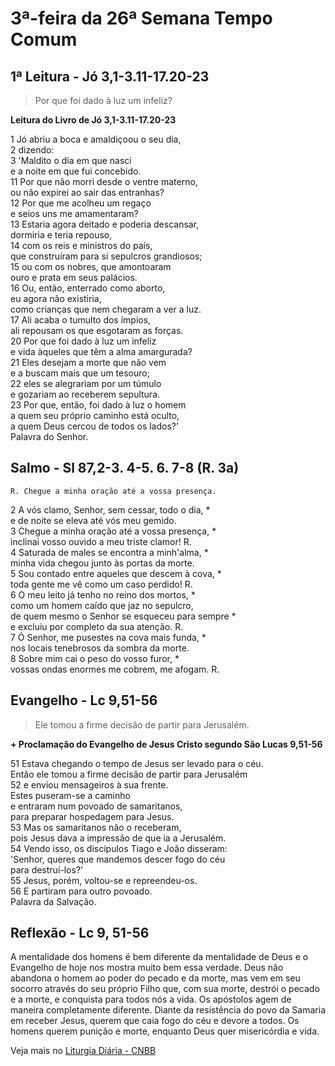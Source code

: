# 3ª-feira da 26ª Semana Tempo Comum

## 1ª Leitura - Jó 3,1-3.11-17.20-23

> Por que foi dado à luz um infeliz?

**Leitura do Livro de Jó 3,1-3.11-17.20-23**

1 Jó abriu a boca e amaldiçoou o seu dia,   
2 dizendo:   
3 'Maldito o dia em que nasci   
 e a noite em que fui concebido.   
11 Por que não morri desde o ventre materno,   
 ou não expirei ao sair das entranhas?   
12 Por que me acolheu um regaço   
 e seios uns me amamentaram?   
13 Estaria agora deitado e poderia descansar,   
 dormiria e teria repouso,   
14 com os reis e ministros do país,   
 que construíram para si sepulcros grandiosos;   
15 ou com os nobres, que amontoaram   
 ouro e prata em seus palácios.   
16 Ou, então, enterrado como aborto,   
 eu agora não existiria,   
 como crianças que nem chegaram a ver a luz.   
17 Ali acaba o tumulto dos ímpios,   
 ali repousam os que esgotaram as forças.   
20 Por que foi dado à luz um infeliz   
 e vida àqueles que têm a alma amargurada?   
21 Eles desejam a morte que não vem   
 e a buscam mais que um tesouro;   
22 eles se alegrariam por um túmulo   
 e gozariam ao receberem sepultura.   
23 Por que, então, foi dado à luz o homem   
 a quem seu próprio caminho está oculto,   
 a quem Deus cercou de todos os lados?'   
 Palavra do Senhor.

## Salmo - Sl 87,2-3. 4-5. 6. 7-8 (R. 3a)

`R. Chegue a minha oração até a vossa presença.`

2 A vós clamo, Senhor, sem cessar, todo o dia, *   
 e de noite se eleva até vós meu gemido.   
3 Chegue a minha oração até a vossa presença, *   
 inclinai vosso ouvido a meu triste clamor! R.       
4 Saturada de males se encontra a minh'alma, *   
 minha vida chegou junto às portas da morte.   
5 Sou contado entre aqueles que descem à cova, *   
 toda gente me vê como um caso perdido! R.       
6 O meu leito já tenho no reino dos mortos, *   
 como um homem caído que jaz no sepulcro,    
 de quem mesmo o Senhor se esqueceu para sempre *   
 e excluiu por completo da sua atenção. R.       
7 Ó Senhor, me pusestes na cova mais funda, *   
 nos locais tenebrosos da sombra da morte.   
8 Sobre mim cai o peso do vosso furor, *   
 vossas ondas enormes me cobrem, me afogam. R.

## Evangelho - Lc 9,51-56

> Ele tomou a firme decisão de partir para Jerusalém.

**+ Proclamação do Evangelho de Jesus Cristo segundo São Lucas   9,51-56**

51 Estava chegando o tempo de Jesus ser levado para o céu.   
 Então ele tomou a firme decisão de partir para Jerusalém   
52 e enviou mensageiros à sua frente.   
 Estes puseram-se a caminho   
 e entraram num povoado de samaritanos,   
 para preparar hospedagem para Jesus.   
53 Mas os samaritanos não o receberam,   
 pois Jesus dava a impressão de que ia a Jerusalém.   
54 Vendo isso, os discípulos Tiago e João disseram:   
 'Senhor, queres que mandemos descer fogo do céu   
 para destruí-los?'   
55 Jesus, porém, voltou-se e repreendeu-os.   
56 E partiram para outro povoado.   
 Palavra da Salvação.

## Reflexão - Lc 9, 51-56

A mentalidade dos homens é bem diferente da mentalidade de Deus e o Evangelho de hoje nos mostra muito bem essa verdade. Deus não abandona o homem ao poder do pecado e da morte, mas vem em seu socorro através do seu próprio Filho que, com sua morte, destrói o pecado e a morte, e conquista para todos nós a vida. Os apóstolos agem de maneira completamente diferente. Diante da resistência do povo da Samaria em receber Jesus, querem que caia fogo do céu e devore a todos. Os homens querem punição e morte, enquanto Deus quer misericórdia e vida.

Veja mais no [Liturgia Diária - CNBB](http://liturgiadiaria.cnbb.org.br/app/user/user/UserView.php?ano=2016&mes=9&dia=27)